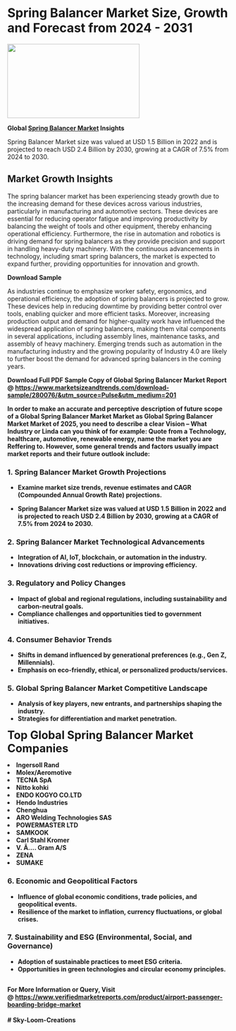 <H1>Spring Balancer Market Size, Growth and Forecast from 2024 - 2031</H1><img class="aligncenter size-medium wp-image-584254" src="https://thirdeyenews.in/wp-content/uploads/2024/09/Global-Market-Research-300x168.jpeg" alt="" width="300" height="168" /><p><strong>Global&nbsp;<a href="https://www.marketsizeandtrends.com/download-sample/280076/&amp;utm_source=Pulse&amp;utm_medium=201">Spring Balancer Market</a> Insights</strong></p><p>Spring Balancer Market size was valued at USD 1.5 Billion in 2022 and is projected to reach USD 2.4 Billion by 2030, growing at a CAGR of 7.5% from 2024 to 2030.</p><p><h2>Market Growth Insights</h2> <p>The spring balancer market has been experiencing steady growth due to the increasing demand for these devices across various industries, particularly in manufacturing and automotive sectors. These devices are essential for reducing operator fatigue and improving productivity by balancing the weight of tools and other equipment, thereby enhancing operational efficiency. Furthermore, the rise in automation and robotics is driving demand for spring balancers as they provide precision and support in handling heavy-duty machinery. With the continuous advancements in technology, including smart spring balancers, the market is expected to expand further, providing opportunities for innovation and growth.</p> <p><strong>Download Sample</strong></p> <p>As industries continue to emphasize worker safety, ergonomics, and operational efficiency, the adoption of spring balancers is projected to grow. These devices help in reducing downtime by providing better control over tools, enabling quicker and more efficient tasks. Moreover, increasing production output and demand for higher-quality work have influenced the widespread application of spring balancers, making them vital components in several applications, including assembly lines, maintenance tasks, and assembly of heavy machinery. Emerging trends such as automation in the manufacturing industry and the growing popularity of Industry 4.0 are likely to further boost the demand for advanced spring balancers in the coming years.</p> <p><strong></p><p><span class=""><strong>Download Full PDF Sample Copy of Global Spring Balancer Market Report</strong> @ <a href="https://www.marketsizeandtrends.com/download-sample/280076/&amp;utm_source=Pulse&amp;utm_medium=201" target="_blank">https://www.marketsizeandtrends.com/download-sample/280076/&amp;utm_source=Pulse&amp;utm_medium=201</a></span></p><p>In order to make an accurate and perceptive description of future scope of a Global&nbsp;Spring Balancer Market Market as Global&nbsp;Spring Balancer Market Market of 2025, you need to describe a clear Vision &ndash; What Industry or Linda can you think of for example: Quote from a Technology, healthcare, automotive, renewable energy, name the market you are Reffering to. However, some general trends and factors usually impact market reports and their future outlook include:</p><h3>1.&nbsp;<strong>Spring Balancer Market Growth Projections</strong></h3><ul><li>Examine market size trends, revenue estimates and CAGR (Compounded Annual Growth Rate) projections.</li><li><p>Spring Balancer Market size was valued at USD 1.5 Billion in 2022 and is projected to reach USD 2.4 Billion by 2030, growing at a CAGR of 7.5% from 2024 to 2030.</p></li></ul><h3>2.&nbsp;<strong>Spring Balancer Market Technological Advancements</strong></h3><ul><li>Integration of AI, IoT, blockchain, or automation in the industry.</li><li>Innovations driving cost reductions or improving efficiency.</li></ul><h3>3.&nbsp;<strong>Regulatory and Policy Changes</strong></h3><ul><li>Impact of global and regional regulations, including sustainability and carbon-neutral goals.</li><li>Compliance challenges and opportunities tied to government initiatives.</li></ul><h3>4.&nbsp;<strong>Consumer Behavior Trends</strong></h3><ul><li>Shifts in demand influenced by generational preferences (e.g., Gen Z, Millennials).</li><li>Emphasis on eco-friendly, ethical, or personalized products/services.</li></ul><h3>5.&nbsp;<strong>Global Spring Balancer Market Competitive Landscape</strong></h3><ul><li>Analysis of key players, new entrants, and partnerships shaping the industry.</li><li>Strategies for differentiation and market penetration.</li></ul><p data-pm-slice="1 1 []"><span style="color: inherit; font-family: inherit; font-size: 25px;">Top Global Spring Balancer Market Companies</span></p><div class="" data-test-id=""><p><li>Ingersoll Rand</li><li> Molex/Aeromotive</li><li> TECNA SpA</li><li> Nitto kohki</li><li> ENDO KOGYO CO.LTD</li><li> Hendo Industries</li><li> Chenghua</li><li> ARO Welding Technologies SAS</li><li> POWERMASTER LTD</li><li> SAMKOOK</li><li> Carl Stahl Kromer</li><li> V. Ã…. Gram A/S</li><li> ZENA</li><li> SUMAKE</li></p></div><h3>6.&nbsp;<strong>Economic and Geopolitical Factors</strong></h3><ul><li>Influence of global economic conditions, trade policies, and geopolitical events.</li><li>Resilience of the market to inflation, currency fluctuations, or global crises.</li></ul><h3>7.&nbsp;<strong>Sustainability and ESG (Environmental, Social, and Governance)</strong></h3><ul><li>Adoption of sustainable practices to meet ESG criteria.</li><li>Opportunities in green technologies and circular economy principles.</li></ul><h2><strong style="font-size: 14px;">For More Information or Query, Visit @&nbsp;</strong><a style="background-color: #ffffff; font-size: 14px;" href="https://www.marketsizeandtrends.com/report/spring-balancer-market/" target="_blank">https://www.verifiedmarketreports.com/product/airport-passenger-boarding-bridge-market</a></h2># Sky-Loom-Creations
